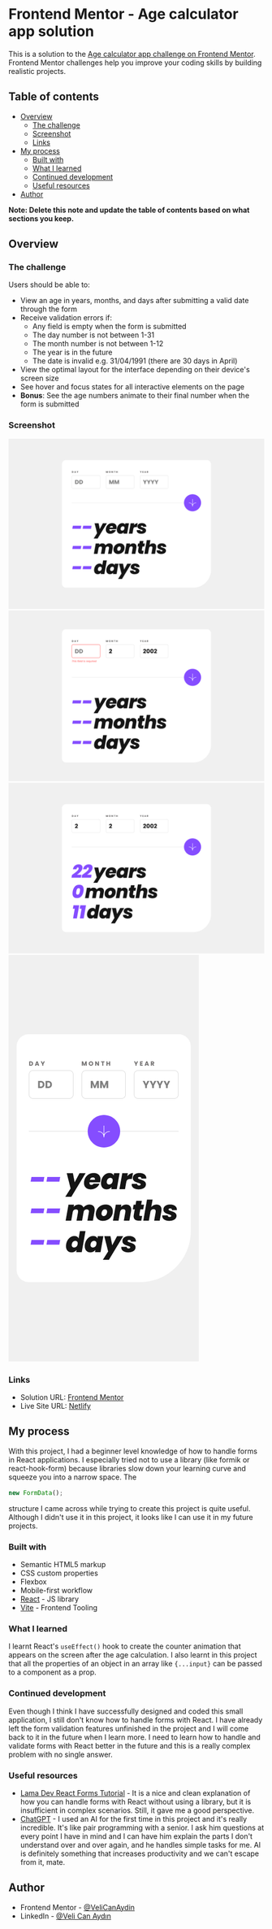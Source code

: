 # Frontend Mentor - Age calculator app solution

This is a solution to the [Age calculator app challenge on Frontend Mentor](https://www.frontendmentor.io/challenges/age-calculator-app-dF9DFFpj-Q). Frontend Mentor challenges help you improve your coding skills by building realistic projects.

## Table of contents

- [Overview](#overview)
  - [The challenge](#the-challenge)
  - [Screenshot](#screenshot)
  - [Links](#links)
- [My process](#my-process)
  - [Built with](#built-with)
  - [What I learned](#what-i-learned)
  - [Continued development](#continued-development)
  - [Useful resources](#useful-resources)
- [Author](#author)

**Note: Delete this note and update the table of contents based on what sections you keep.**

## Overview

### The challenge

Users should be able to:

- View an age in years, months, and days after submitting a valid date through the form
- Receive validation errors if:
  - Any field is empty when the form is submitted
  - The day number is not between 1-31
  - The month number is not between 1-12
  - The year is in the future
  - The date is invalid e.g. 31/04/1991 (there are 30 days in April)
- View the optimal layout for the interface depending on their device's screen size
- See hover and focus states for all interactive elements on the page
- **Bonus**: See the age numbers animate to their final number when the form is submitted

### Screenshot

![](./public/desktop.png)
![](./public/desktop_invalid.png)
![](./public/desktop_result.png)
![](./public/mobile.png)

### Links

- Solution URL: [Frontend Mentor](https://your-solution-url.com)
- Live Site URL: [Netlify](https://your-live-site-url.com)

## My process

With this project, I had a beginner level knowledge of how to handle forms in React applications. I especially tried not to use a library (like formik or react-hook-form) because libraries slow down your learning curve and squeeze you into a narrow space. The

```js
new FormData();
```

structure I came across while trying to create this project is quite useful. Although I didn't use it in this project, it looks like I can use it in my future projects.

### Built with

- Semantic HTML5 markup
- CSS custom properties
- Flexbox
- Mobile-first workflow
- [React](https://reactjs.org/) - JS library
- [Vite](https://vitejs.dev/) - Frontend Tooling

### What I learned

I learnt React's `useEffect()` hook to create the counter animation that appears on the screen after the age calculation. I also learnt in this project that all the properties of an object in an array like `{...input}` can be passed to a component as a prop.

### Continued development

Even though I think I have successfully designed and coded this small application, I still don't know how to handle forms with React. I have already left the form validation features unfinished in the project and I will come back to it in the future when I learn more. I need to learn how to handle and validate forms with React better in the future and this is a really complex problem with no single answer.

### Useful resources

- [Lama Dev React Forms Tutorial](https://youtu.be/tIdNeoHniEY) - It is a nice and clean explanation of how you can handle forms with React without using a library, but it is insufficient in complex scenarios. Still, it gave me a good perspective.
- [ChatGPT](https://www.example.com) - I used an AI for the first time in this project and it's really incredible. It's like pair programming with a senior. I ask him questions at every point I have in mind and I can have him explain the parts I don't understand over and over again, and he handles simple tasks for me. AI is definitely something that increases productivity and we can't escape from it, mate.

## Author

- Frontend Mentor - [@VeliCanAydin](https://www.frontendmentor.io/profile/VeliCanAydin)
- LinkedIn - [@Veli Can Aydın](https://www.linkedin.com/in/velicanaydin/)
